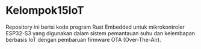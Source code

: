# Kelompok15IoT
Repository ini berisi kode program Rust Embedded untuk mikrokontroler ESP32-S3 yang digunakan dalam sistem pemantauan suhu dan kelembapan berbasis IoT dengan pembaruan firmware OTA (Over-The-Air).
